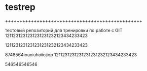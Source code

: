 testrep
=======
++++++++++++++++++++++++++++++++++++++++++++++++

тестовый репозиторий для тренировки по работе с GIT
1211231231231231231232123434233423

1211231231231231231232123434233423


8748564iouoiuhoiiojiop
1211231231231231231232123434233423

546546546546
